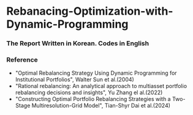 # Rebanacing-Optimization-with-Dynamic-Programming

### The Report Written in Korean. Codes in English
### Reference
- "Optimal Rebalancing Strategy Using Dynamic Programming for Institutional Portfolios", Walter Sun et al.(2004)
- "Rational rebalancing: An analytical approach to multiasset portfolio rebalancing decisions and insights", Yu Zhang el al.(2022)
- "Constructing Optimal Portfolio Rebalancing Strategies with a Two-Stage Multiresolution-Grid Model", Tian-Shyr Dai et al.(2024)
